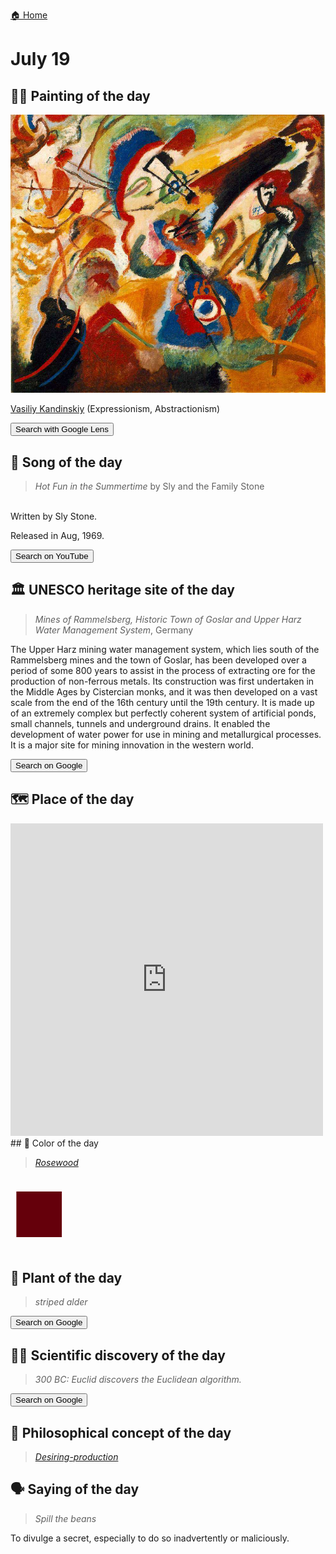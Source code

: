 
[🏠 Home](../../index.md)

# July 19

## 🧑‍🎨 Painting of the day

<img width="600" src="../img/Vasiliy_Kandinskiy_7.jpg">

[Vasiliy Kandinskiy](http://en.wikipedia.org/wiki/Wassily_Kandinsky) (Expressionism, Abstractionism)

<button class="btn btn-success"
onclick=" window.open('https://lens.google.com/uploadbyurl?url=https://iretes.github.io/one-a-day/data/img/Vasiliy_Kandinskiy_7.jpg','_blank')">
Search with Google Lens
</button>

## 🎼 Song of the day

> *Hot Fun in the Summertime*
by Sly and the Family Stone

<br />Written by Sly Stone.

Released in Aug, 1969.

<button class="btn btn-success"
onclick=" window.open('http://www.youtube.com/search?q=Hot Fun in the Summertime by Sly and the Family Stone','_blank')">
Search on YouTube
</button>

## 🏛️ UNESCO heritage site of the day

> *Mines of Rammelsberg, Historic Town of Goslar and Upper Harz Water Management  System*, Germany

<p>The Upper Harz mining water management system, which lies south of the Rammelsberg mines and the town of Goslar, has been developed over a period of some 800 years to assist in the process of extracting ore for the production of non-ferrous metals. Its construction was first undertaken in the Middle Ages by Cistercian monks, and it was then developed on a vast scale from the end of the 16th century until the 19th century. It is made up of an extremely complex but perfectly coherent system of artificial ponds, small channels, tunnels and underground drains. It enabled the development of water power for use in mining and metallurgical processes. It is a major site for mining innovation in the western world.</p>

<button class="btn btn-success"
onclick=" window.open('http://www.google.com/search?q=Mines of Rammelsberg, Historic Town of Goslar and Upper Harz Water Management  System','_blank')">
Search on Google
</button>

## 🗺️ Place of the day

<iframe
src="https://www.mapcrunch.com"
name="mapcrunch"
width="500"
height="500"
allowTransparency="true"
scrolling="no"
frameborder="0"
>
</iframe>
## 🎨 Color of the day

> *[Rosewood](https://en.wikipedia.org/wiki/Rose_(color)#Rosewood)*

<div style="color:#65000B; font-size: 100px;">&#9632;</div>

## 🌿 Plant of the day

> *striped alder*

<button class="btn btn-success"
onclick=" window.open('http://www.google.com/search?q=striped alder','_blank')">
Search on Google
</button>

## 🧑‍🔬 Scientific discovery of the day

> *300 BC: Euclid discovers the Euclidean algorithm.*

<button class="btn btn-success"
onclick=" window.open('http://www.google.com/search?q=300 BC: Euclid discovers the Euclidean algorithm.','_blank')"> 
Search on Google
</button>

## 💭 Philosophical concept of the day

> *[Desiring-production](https://en.wikipedia.org/wiki/Desiring-production)*

## 🗣️ Saying of the day

> *Spill the beans*

To divulge a secret, especially to do so inadvertently or maliciously. 
